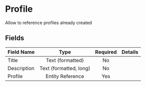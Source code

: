 # Profile

Allow to reference profiles already created

## Fields

| Field Name  |        Type         | Required | Details                                                      |
| :---------- | :-----------------: | :------: | :----------------------------------------------------------- |
| Title	 | Text (formatted) |   No    |   |
| Description |      Text (formatted, long)	|    No    |           |
| Profile	 | Entity Reference |   Yes    |   |
